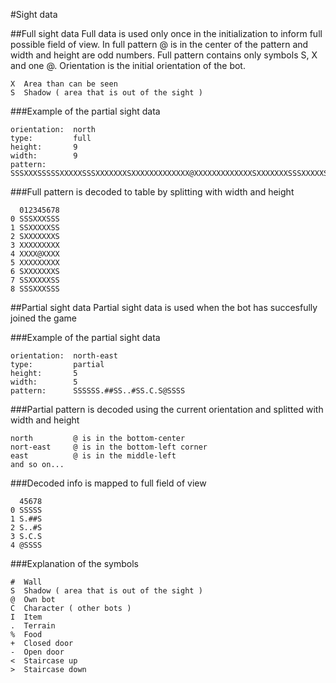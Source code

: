 #Sight data

##Full sight data
Full data is used only once in the initialization to inform full possible field of view. In full pattern @ is in the center of the pattern and width and height are odd numbers. Full pattern contains only symbols S, X and one @. Orientation is the initial orientation of the bot.
```
X  Area than can be seen
S  Shadow ( area that is out of the sight )
```

###Example of the partial sight data
```
orientation:  north
type:         full
height:       9
width:        9
pattern:      SSSXXXSSSSSXXXXXSSSXXXXXXXSXXXXXXXXXXXXX@XXXXXXXXXXXXXSXXXXXXXSSSXXXXXSSSSSXXXSSS
```
###Full pattern is decoded to table by splitting with width and height
```
  012345678
0 SSSXXXSSS
1 SSXXXXXSS
2 SXXXXXXXS
3 XXXXXXXXX
4 XXXX@XXXX
5 XXXXXXXXX
6 SXXXXXXXS
7 SSXXXXXSS
8 SSSXXXSSS
```

##Partial sight data
Partial sight data is used when the bot has succesfully joined the game

###Example of the partial sight data
```
orientation:  north-east
type:         partial
height:       5
width:        5
pattern:      SSSSSS.##SS..#SS.C.S@SSSS
```

###Partial pattern is decoded using the current orientation and splitted with width and height
```
north         @ is in the bottom-center
nort-east     @ is in the bottom-left corner
east          @ is in the middle-left
and so on...
```
###Decoded info is mapped to full field of view
```
  45678
0 SSSSS
1 S.##S
2 S..#S
3 S.C.S
4 @SSSS
```

###Explanation of the symbols
```
#  Wall
S  Shadow ( area that is out of the sight )
@  Own bot
C  Character ( other bots )
I  Item
.  Terrain
%  Food
+  Closed door
-  Open door
<  Staircase up    
>  Staircase down  
```
